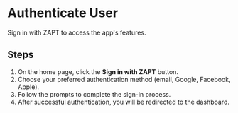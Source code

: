# Authenticate User

Sign in with ZAPT to access the app's features.

## Steps

1. On the home page, click the **Sign in with ZAPT** button.
2. Choose your preferred authentication method (email, Google, Facebook, Apple).
3. Follow the prompts to complete the sign-in process.
4. After successful authentication, you will be redirected to the dashboard.
